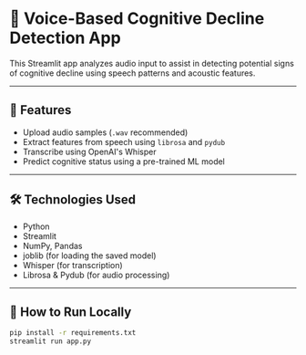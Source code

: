 # 🧠 Voice-Based Cognitive Decline Detection App

This Streamlit app analyzes audio input to assist in detecting potential signs of cognitive decline using speech patterns and acoustic features.

---

## 🚀 Features

- Upload audio samples (`.wav` recommended)
- Extract features from speech using `librosa` and `pydub`
- Transcribe using OpenAI's Whisper
- Predict cognitive status using a pre-trained ML model

---

## 🛠️ Technologies Used

- Python
- Streamlit
- NumPy, Pandas
- joblib (for loading the saved model)
- Whisper (for transcription)
- Librosa & Pydub (for audio processing)

---

## 🧪 How to Run Locally

```bash
pip install -r requirements.txt
streamlit run app.py

